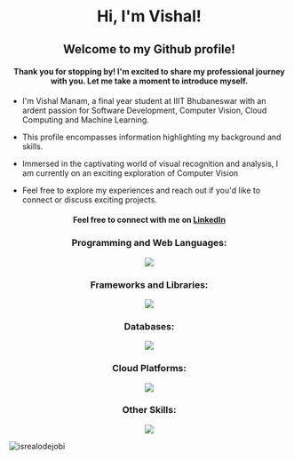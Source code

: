 <h1 align="center">Hi, I'm Vishal!</h1>
<h2 align="center">Welcome to my Github profile!</h2>
<h4 align="center">Thank you for stopping by! I'm excited to share my professional journey with you. Let me take a moment to introduce myself.</h4>

- I'm Vishal Manam, a final year student at IIIT Bhubaneswar with an ardent passion for Software Development, Computer Vision, Cloud Computing and Machine Learning.

- This profile encompasses information highlighting my background and skills.

- Immersed in the captivating world of visual recognition and analysis, I am currently on an exciting exploration of Computer Vision

- Feel free to explore my experiences and reach out if you'd like to connect or discuss exciting projects.

<h4 align="center">Feel free to connect with me on <a href="https://www.linkedin.com/in/vishalmanam" target="_blank">LinkedIn</a></h3>
<h3 align="center">Programming and Web Languages: </h3>
<p align="center"><a href="https://skillicons.dev"><img src="https://skillicons.dev/icons?i=c,cpp,py,html,css,js,php"/></a></p>
<h3 align="center">Frameworks and Libraries: </h3>
<p align="center"><a href="https://skillicons.dev"><img src="https://skillicons.dev/icons?i=django,bootstrap,react"/></a></p>
<h3 align="center">Databases: </h3>
<p align="center"><a href="https://skillicons.dev"><img src="https://skillicons.dev/icons?i=sqlite,mysql"/></a></p>
<h3 align="center">Cloud Platforms: </h3>
<p align="center"><a href="https://skillicons.dev"><img src="https://skillicons.dev/icons?i=aws,gcp"/></a></p>
<h3 align="center">Other Skills: </h3>
<p align="center"><a href="https://skillicons.dev"><img src="https://skillicons.dev/icons?i=visualstudio,vscode,git,github,linux"/></a></p>
<!-- Profile Views -->

<p align="left"> <img src="https://komarev.com/ghpvc/?username=vishalmanam&label=Profile%20views&color=0e75b6&style=flat" alt="isrealodejobi" />
</p>
